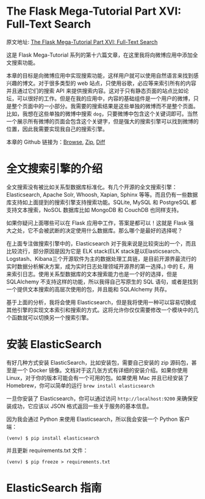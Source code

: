 The Flask Mega-Tutorial Part XVI: Full-Text Search
===

原文地址: [The Flask Mega-Tutorial Part XVI: Full-Text Search](https://blog.miguelgrinberg.com/post/the-flask-mega-tutorial-part-xvi-full-text-search)

这是 Flask Mega-Tutorial 系列的第十六篇文章，在这里我将向微博应用中添加全文搜索功能。

本章的目标是向微博应用中实现搜索功能，这样用户就可以使用自然语言来找到感兴趣的博文。对于很多类型的 web 站点，只使用谷歌，必应等来索引所有的内容并且通过它们的搜索 API 来提供搜索内容。这对于只有静态页面的站点比如论坛，可以很好的工作。但是在我的应用中，内容的基础组件是一个用户的微博，只是整个页面中的一小部分。我需要的搜索结果是这些单独的微博而不是整个页面。比如，我想在这些单独的微博中搜索 `dog`，只要微博中包含这个关键词即可。当然一个展示所有微博的页面会包含这个关键字，但是强大的搜索引擎可以找到微博的位置，因此我需要实现我自己的搜索引擎。

本章的 Github 链接为：[Browse](https://github.com/miguelgrinberg/microblog/tree/v0.16), [Zip](https://github.com/miguelgrinberg/microblog/archive/v0.16.zip), [Diff](https://github.com/miguelgrinberg/microblog/compare/v0.15...v0.16)

全文搜索引擎的介绍
===

全文搜索没有被比如关系型数据库标准化。有几个开源的全文搜索引擎：Elasticsearch, Apache Solr, Whoosh, Xapian, Sphinx 等等。而且仍有一些数据库支持如上面提到的搜索引擎支持搜索功能。SQLite, MySQL 和 PostgreSQL 都支持文本搜索，NoSOL 数据库比如 MongoDB 和 CouchDB 也同样支持。

如果你疑问上面哪些可以在 Flask 应用中工作，答案是都可以！这就是 Flask 强大之处，它不会被武断的决定使用什么数据库。那么哪个是最好的选择呢？

在上面专注做搜索引擎中的，Elasticsearch 对于我来说是比较突出的一个，而且比较流行，部分原因是因为它是 ELK stack(ELK stack是以Elasticsearch、Logstash、Kibana三个开源软件为主的数据处理工具链，是目前开源界最流行的实时数据分析解决方案，成为实时日志处理领域开源界的第一选择。) 中的 E，用来索引日志。使用关系型数据库的文本搜索能力也是一个好的选择，但是 SQLAlchemy 不支持这样的功能，所以我得自己写原生的 SQL 语句，或者是找到一个提供文本搜索的高层次使用的包，并且能和 SQLAlchemy 共存。

基于上面的分析，我将会使用 Elasticsearch，但是我将使用一种可以容易切换成其他引擎的实现文本索引和搜索的方式。这将允许你仅仅需要修改一个模块中的几个函数就可以切换另一个搜索引擎。

安装 ElasticSearch
===

有好几种方式安装 ElasticSearch，比如安装包，需要自己安装的 zip 源码包，甚至是一个 Docker 镜像。文档对于这几张方式有详细的安装介绍。如果你使用 Linux，对于你的版本可能会有一个可用的包。如果使用 Mac 并且已经安装了 Homebrew，你可以简单的运行 `brew install elasticsearch`

一旦你安装了 Elasticsearch，你可以通过访问 `http://localhost:9200` 来确保安装成功，它应该以 JSON 格式返回一些关于服务的基本信息。

因为我会通过 Python 来使用 Elasticsearch，所以我会安装一个 Python 客户端：

```shell
(venv) $ pip install elasticsearch
```

并且更新 requirements.txt 文件：

```shell
(venv) $ pip freeze > requirements.txt
```

ElasticSearch 指南
===

